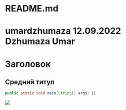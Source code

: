 # README.md
# umardzhumaza 12.09.2022 Dzhumaza Umar
Заголовок
====
Средний титул
------
```Java
public static void main(String[] args) {}
```
![](https://www.inapps.net/wp-content/uploads/2022/05/java_logo_640.jpg)